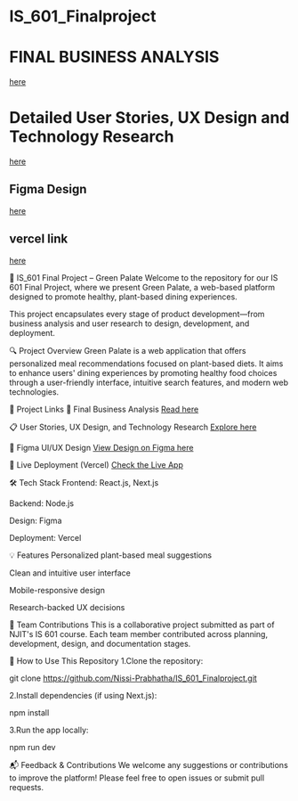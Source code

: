 # IS_601_Finalproject

# FINAL BUSINESS ANALYSIS
[here](https://github.com/gayatriaavula/IS_601_Finalproject/blob/main/FINAL%20BUSINESS%20ANALYSIS.md)

# Detailed User Stories, UX Design and Technology Research
[here](https://github.com/gayatriaavula/IS_601_Finalproject/blob/main/UXdesign_Technology%20Research.md)

## Figma Design
[here](https://www.figma.com/file/iJidlTvROWIkytoipka1sU/FINAL_GREEN_PALATE?type=design&node-id=0-1&mode=design) 

## vercel link

[here](https://is-601-finalproject.vercel.app/)

🌱 IS_601 Final Project – Green Palate
Welcome to the repository for our IS 601 Final Project, where we present Green Palate, a web-based platform designed to promote healthy, plant-based dining experiences.

This project encapsulates every stage of product development—from business analysis and user research to design, development, and deployment.

🔍 Project Overview
Green Palate is a web application that offers personalized meal recommendations focused on plant-based diets. It aims to enhance users' dining experiences by promoting healthy food choices through a user-friendly interface, intuitive search features, and modern web technologies.

📂 Project Links
🔎 Final Business Analysis
[Read here](https://github.com/gayatriaavula/IS_601_Finalproject/blob/main/FINAL%20BUSINESS%20ANALYSIS.md)

📋 User Stories, UX Design, and Technology Research
[Explore here](https://github.com/gayatriaavula/IS_601_Finalproject/blob/main/UXdesign_Technology%20Research.md)

🎨 Figma UI/UX Design
[View Design on Figma here](https://www.figma.com/file/iJidlTvROWIkytoipka1sU/FINAL_GREEN_PALATE?type=design&node-id=0-1&mode=design) 


🚀 Live Deployment (Vercel)
[Check the Live App](https://is-601-finalproject.vercel.app/)

🛠️ Tech Stack
Frontend: React.js, Next.js

Backend: Node.js 

Design: Figma

Deployment: Vercel

💡 Features
Personalized plant-based meal suggestions

Clean and intuitive user interface

Mobile-responsive design

Research-backed UX decisions

👥 Team Contributions
This is a collaborative project submitted as part of NJIT's IS 601 course. Each team member contributed across planning, development, design, and documentation stages.

📌 How to Use This Repository
1.Clone the repository:

git clone https://github.com/Nissi-Prabhatha/IS_601_Finalproject.git

2.Install dependencies (if using Next.js):

npm install

3.Run the app locally:

npm run dev

📬 Feedback & Contributions
We welcome any suggestions or contributions to improve the platform! Please feel free to open issues or submit pull requests.







